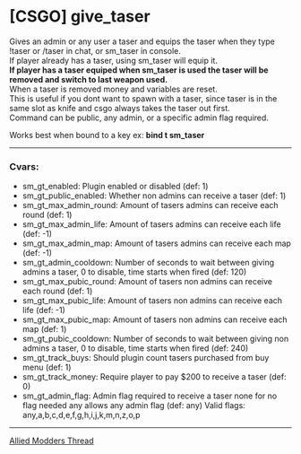 # [CSGO] give_taser
Gives an admin or any user a taser and equips the taser when they type !taser or /taser in chat, or sm_taser in console.   
If player already has a taser, using sm_taser will equip it.  
**If player has a taser equiped when sm_taser is used the taser will be removed and switch to last weapon used.**  
When a taser is removed money and variables are reset.  
This is useful if you dont want to spawn with a taser, since taser is in the same slot as knife and csgo always takes the taser out first.  
Command can be public, any admin, or a specific admin flag required.  
   
Works best when bound to a key ex:  **bind t sm_taser**

---
### Cvars:  
* sm_gt_enabled: Plugin enabled or disabled (def: 1)
* sm_gt_public_enabled: Whether non admins can receive a taser (def: 1)
* sm_gt_max_admin_round: Amount of tasers admins can receive each round (def: 1)
* sm_gt_max_admin_life: Amount of tasers admins can receive each life (def: -1)
* sm_gt_max_admin_map: Amount of tasers admins can receive each map (def: -1)
* sm_gt_admin_cooldown: Number of seconds to wait between giving admins a taser, 0 to disable, time starts when fired (def: 120)
* sm_gt_max_pubic_round: Amount of tasers non admins can receive each round (def: 1)
* sm_gt_max_pubic_life: Amount of tasers non admins can receive each life (def: -1)
* sm_gt_max_pubic_map: Amount of tasers non admins can receive each map (def: 1)
* sm_gt_pubic_cooldown: Number of seconds to wait between giving non admins a taser, 0 to disable, time starts when fired (def: 240)
* sm_gt_track_buys: Should plugin count tasers purchased from buy menu (def: 1)
* sm_gt_track_money: Require player to pay $200 to receive a taser (def: 0)
* sm_gt_admin_flag: Admin flag required to receive a taser none for no flag needed any allows any admin flag (def: any)
Valid flags: any,a,b,c,d,e,f,g,h,i,j,k,m,n,z,o,p

---
[Allied Modders Thread](https://forums.alliedmods.net/showthread.php?t=286092 "Allied Modders Thread")